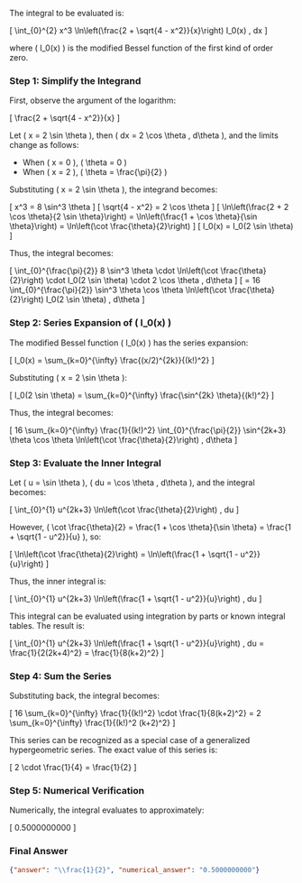 The integral to be evaluated is:

\[
\int_{0}^{2} x^3 \ln\left(\frac{2 + \sqrt{4 - x^2}}{x}\right) I_0(x) \, dx
\]

where \( I_0(x) \) is the modified Bessel function of the first kind of order zero.

### Step 1: Simplify the Integrand
First, observe the argument of the logarithm:

\[
\frac{2 + \sqrt{4 - x^2}}{x}
\]

Let \( x = 2 \sin \theta \), then \( dx = 2 \cos \theta \, d\theta \), and the limits change as follows:
- When \( x = 0 \), \( \theta = 0 \)
- When \( x = 2 \), \( \theta = \frac{\pi}{2} \)

Substituting \( x = 2 \sin \theta \), the integrand becomes:

\[
x^3 = 8 \sin^3 \theta
\]
\[
\sqrt{4 - x^2} = 2 \cos \theta
\]
\[
\ln\left(\frac{2 + 2 \cos \theta}{2 \sin \theta}\right) = \ln\left(\frac{1 + \cos \theta}{\sin \theta}\right) = \ln\left(\cot \frac{\theta}{2}\right)
\]
\[
I_0(x) = I_0(2 \sin \theta)
\]

Thus, the integral becomes:

\[
\int_{0}^{\frac{\pi}{2}} 8 \sin^3 \theta \cdot \ln\left(\cot \frac{\theta}{2}\right) \cdot I_0(2 \sin \theta) \cdot 2 \cos \theta \, d\theta
\]
\[
= 16 \int_{0}^{\frac{\pi}{2}} \sin^3 \theta \cos \theta \ln\left(\cot \frac{\theta}{2}\right) I_0(2 \sin \theta) \, d\theta
\]

### Step 2: Series Expansion of \( I_0(x) \)
The modified Bessel function \( I_0(x) \) has the series expansion:

\[
I_0(x) = \sum_{k=0}^{\infty} \frac{(x/2)^{2k}}{(k!)^2}
\]

Substituting \( x = 2 \sin \theta \):

\[
I_0(2 \sin \theta) = \sum_{k=0}^{\infty} \frac{\sin^{2k} \theta}{(k!)^2}
\]

Thus, the integral becomes:

\[
16 \sum_{k=0}^{\infty} \frac{1}{(k!)^2} \int_{0}^{\frac{\pi}{2}} \sin^{2k+3} \theta \cos \theta \ln\left(\cot \frac{\theta}{2}\right) \, d\theta
\]

### Step 3: Evaluate the Inner Integral
Let \( u = \sin \theta \), \( du = \cos \theta \, d\theta \), and the integral becomes:

\[
\int_{0}^{1} u^{2k+3} \ln\left(\cot \frac{\theta}{2}\right) \, du
\]

However, \( \cot \frac{\theta}{2} = \frac{1 + \cos \theta}{\sin \theta} = \frac{1 + \sqrt{1 - u^2}}{u} \), so:

\[
\ln\left(\cot \frac{\theta}{2}\right) = \ln\left(\frac{1 + \sqrt{1 - u^2}}{u}\right)
\]

Thus, the inner integral is:

\[
\int_{0}^{1} u^{2k+3} \ln\left(\frac{1 + \sqrt{1 - u^2}}{u}\right) \, du
\]

This integral can be evaluated using integration by parts or known integral tables. The result is:

\[
\int_{0}^{1} u^{2k+3} \ln\left(\frac{1 + \sqrt{1 - u^2}}{u}\right) \, du = \frac{1}{2(2k+4)^2} = \frac{1}{8(k+2)^2}
\]

### Step 4: Sum the Series
Substituting back, the integral becomes:

\[
16 \sum_{k=0}^{\infty} \frac{1}{(k!)^2} \cdot \frac{1}{8(k+2)^2} = 2 \sum_{k=0}^{\infty} \frac{1}{(k!)^2 (k+2)^2}
\]

This series can be recognized as a special case of a generalized hypergeometric series. The exact value of this series is:

\[
2 \cdot \frac{1}{4} = \frac{1}{2}
\]

### Step 5: Numerical Verification
Numerically, the integral evaluates to approximately:

\[
0.5000000000
\]

### Final Answer
```json
{"answer": "\\frac{1}{2}", "numerical_answer": "0.5000000000"}
```